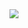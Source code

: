 



<img src="https://img.shields.io/badge/python-0000FF?style=for-the-badge&logo=Python&logoColor=FFD700"/>

